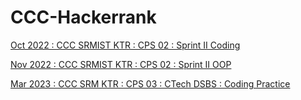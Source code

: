 # CCC-Hackerrank

[Oct 2022 : CCC SRMIST KTR : CPS 02 : Sprint II Coding](https://github.com/VikashPR/CCC-Hackerrank/blob/main/Oct-2022-CCC.md)

[Nov 2022 : CCC SRMIST KTR : CPS 02 : Sprint II OOP](https://github.com/VikashPR/CCC-Hackerrank/blob/main/Nov-2022-CCC-OOP.md)

[Mar 2023 : CCC SRM KTR : CPS 03 : CTech DSBS : Coding Practice](https://github.com/VikashPR/CCC-Hackerrank/blob/main/March-2023-CCC.md)
